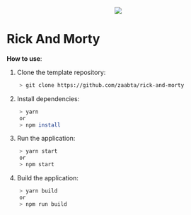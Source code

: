 <p align="center">
    <img src="https://repository-images.githubusercontent.com/120371205/b6740400-92d4-11ea-8a13-d5f6e0558e9b" />
</p>

# Rick And Morty


**How to use**:

1. Clone the template repository:

```bash
    > git clone https://github.com/zaabta/rick-and-morty
```

2. Install dependencies:

```bash
    > yarn
    or
    > npm install
```

3. Run the application:

```bash
    > yarn start
    or
    > npm start
```

4. Build the application:

```bash
    > yarn build
    or
    > npm run build
```
